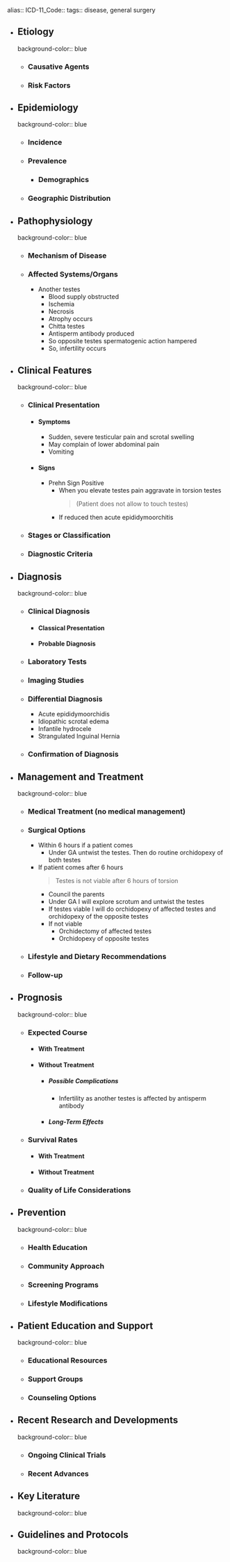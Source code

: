 alias::
ICD-11_Code::
tags:: disease, general surgery

- ## Etiology
  background-color:: blue
	- ### Causative Agents
	- ### Risk Factors
- ## Epidemiology
  background-color:: blue
	- ### Incidence
	- ### Prevalence
		- ### Demographics
	- ### Geographic Distribution
- ## Pathophysiology
  background-color:: blue
	- ### Mechanism of Disease
	- ### Affected Systems/Organs
		- Another testes
			- Blood supply obstructed
			- Ischemia
			- Necrosis
			- Atrophy occurs
			- Chitta testes
			- Antisperm antibody produced
			- So opposite testes spermatogenic action hampered
			- So, infertility occurs
- ## Clinical Features
  background-color:: blue
	- ### Clinical Presentation
		- #### Symptoms
			- Sudden, severe testicular pain and scrotal swelling
			- May complain of lower abdominal pain
			- Vomiting
		- #### Signs
			- Prehn Sign Positive
				- When you elevate testes pain aggravate in torsion testes
				  > (Patient does not allow to touch testes)
				- If reduced then acute epididymoorchitis
	- ### Stages or Classification
	- ### Diagnostic Criteria
- ## Diagnosis
  background-color:: blue
	- ### Clinical Diagnosis
		- #### Classical Presentation
		- #### Probable Diagnosis
	- ### Laboratory Tests
	- ### Imaging Studies
	- ### Differential Diagnosis
		- Acute epididymoorchidis
		- Idiopathic scrotal edema
		- Infantile hydrocele
		- Strangulated Inguinal Hernia
	- ### Confirmation of Diagnosis
- ## Management and Treatment
  background-color:: blue
	- ### Medical Treatment (no medical management)
	- ### Surgical Options
		- Within 6 hours if a patient comes
			- Under GA untwist the testes. Then do routine orchidopexy of both testes
		- If patient comes after 6 hours
		  > Testes is not viable after 6 hours of torsion
			- Council the parents
			- Under GA I will explore scrotum and untwist the testes
			- If testes viable I will do orchidopexy of affected testes and orchidopexy of the opposite testes
			- If not viable
				- Orchidectomy of affected testes
				- Orchidopexy of opposite testes
	- ### Lifestyle and Dietary Recommendations
	- ### Follow-up
- ## Prognosis
  background-color:: blue
	- ### Expected Course
		- #### With Treatment
		- #### Without Treatment
			- ##### Possible Complications
				- Infertility as another testes is affected by antisperm antibody
			- ##### Long-Term Effects
	- ### Survival Rates
		- #### With Treatment
		- #### Without Treatment
	- ### Quality of Life Considerations
- ## Prevention
  background-color:: blue
	- ### Health Education
	- ### Community Approach
	- ### Screening Programs
	- ### Lifestyle Modifications
- ## Patient Education and Support
  background-color:: blue
	- ### Educational Resources
	- ### Support Groups
	- ### Counseling Options
- ## Recent Research and Developments
  background-color:: blue
	- ### Ongoing Clinical Trials
	- ### Recent Advances
- ## Key Literature
  background-color:: blue
- ## Guidelines and Protocols
  background-color:: blue